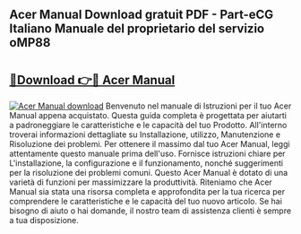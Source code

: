 ## Acer Manual Download gratuit PDF - Part-eCG Italiano Manuale del proprietario del servizio oMP88

# <h2><a href="http://dfbny79.blite.top/?on=Acer+Manual">🔗Download 👉🔴 Acer Manual</a></h2>

[![Acer Manual download](https://i.imgur.com/lujVjoI.png)](http://dfbny79.blite.top/?on=Acer+Manual)
Benvenuto nel manuale di Istruzioni per il tuo Acer Manual appena acquistato. Questa guida completa è progettata per aiutarti a padroneggiare le caratteristiche e le capacità del tuo Prodotto. All'interno troverai informazioni dettagliate su Installazione, utilizzo, Manutenzione e Risoluzione dei problemi. Per ottenere il massimo dal tuo Acer Manual, leggi attentamente questo manuale prima dell'uso. Fornisce istruzioni chiare per L'installazione, la configurazione e il funzionamento, nonché suggerimenti per la risoluzione dei problemi comuni. Questo Acer Manual è dotato di una varietà di funzioni per massimizzare la produttività. Riteniamo che Acer Manual sia stata una risorsa completa e approfondita per la tua ricerca per comprendere le caratteristiche e le capacità del tuo nuovo articolo. Se hai bisogno di aiuto o hai domande, il nostro team di assistenza clienti è sempre a tua disposizione.
